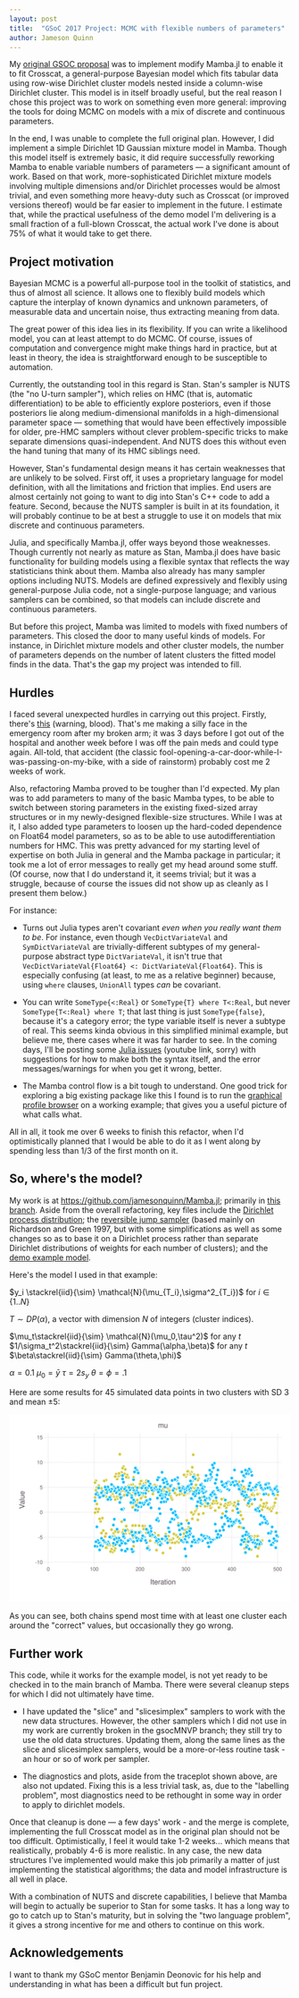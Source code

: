 ```yaml
---
layout: post
title:  "GSoC 2017 Project: MCMC with flexible numbers of parameters"
author: Jameson Quinn
---
```


<script src="https://cdnjs.cloudflare.com/ajax/libs/mathjax/2.7.1/MathJax.js?config=TeX-AMS_HTML"></script>

<script type="text/x-mathjax-config">
MathJax.Hub.Config({
tex2jax: {
inlineMath: [ ['$','$'], ["\\(","\\)"] ],
displayMath: [ ['$$','$$'], ["\\[","\\]"] ],
processEscapes: true,
processEnvironments: true
},
// Center justify equations in code and markdown cells. Elsewhere
// we use CSS to left justify single line equations in code cells.
displayAlign: 'center',
"HTML-CSS": {
styles: {'.MathJax_Display': {"margin": 0}},
linebreaks: { automatic: true }
}
});
</script>

My [original GSOC proposal](https://docs.google.com/document/d/1yY5VhucSRW4IHSDurvPsoSBeGQQLaqoyKyYKgVW0J8Q/edit) was to implement modify Mamba.jl to enable it to fit Crosscat, a general-purpose Bayesian model which fits tabular data using row-wise Dirichlet cluster models nested inside a column-wise Dirichlet cluster. This model is in itself broadly useful, but the real reason I chose this project was to work on something even more general: improving the tools for doing MCMC on models with a mix of discrete and continuous parameters.

In the end, I was unable to complete the full original plan. However, I did implement a simple Dirichlet 1D Gaussian mixture model in Mamba. Though this model itself is extremely basic, it did require successfully reworking Mamba to enable variable numbers of parameters — a significant amount of work. Based on that work, more-sophisticated Dirichlet mixture models involving multiple dimensions and/or Dirichlet processes would be almost trivial, and even something more heavy-duty such as Crosscat (or improved versions thereof) would be far easier to implement in the future. I estimate that, while the practical usefulness of the demo model I'm delivering is a small fraction of a full-blown Crosscat, the actual work I've done is about 75% of what it would take to get there.

## Project motivation

Bayesian MCMC is a powerful all-purpose tool in the toolkit of statistics, and thus of almost all science. It allows one to flexibly build models which capture the interplay of known dynamics and unknown parameters, of measurable data and uncertain noise, thus extracting meaning from data.

The great power of this idea lies in its flexibility. If you can write a likelihood model, you can at least attempt to do MCMC. Of course, issues of computation and convergence might make things hard in practice, but at least in theory, the idea is straightforward enough to be susceptible to automation.

Currently, the outstanding tool in this regard is Stan. Stan's sampler is NUTS (the "no U-turn sampler"), which relies on HMC (that is, automatic differentiation) to be able to efficiently explore posteriors, even if those posteriors lie along medium-dimensional manifolds in a high-dimensional parameter space — something that would have been effectively impossible for older, pre-HMC samplers without clever problem-specific tricks to make separate dimensions quasi-independent. And NUTS does this without even the hand tuning that many of its HMC siblings need.

However, Stan's fundamental design means it has certain weaknesses that are unlikely to be solved. First off, it uses a proprietary language for model definition, with all the limitations and friction that implies. End users are almost certainly not going to want to dig into Stan's C++ code to add a feature. Second, because the NUTS sampler is built in at its foundation, it will probably continue to be at best a struggle to use it on models that mix discrete and continuous parameters.

Julia, and specifically Mamba.jl, offer ways beyond those weaknesses. Though currently not nearly as mature as Stan, Mamba.jl does have basic functionality for building models using a flexible syntax that reflects the way statisticians think about them. Mamba also already has many sampler options including NUTS. Models are defined expressively and flexibly using general-purpose Julia code, not a single-purpose language; and various samplers can be combined, so that models can include discrete and continuous parameters.

But before this project, Mamba was limited to models with fixed numbers of parameters. This closed the door to many useful kinds of models. For instance, in Dirichlet mixture models and other cluster models, the number of parameters depends on the number of latent clusters the fitted model finds in the data. That's the gap my project was intended to fill.

## Hurdles

I faced several unexpected hurdles in carrying out this project. Firstly, there's [this](http://i.imgur.com/VWb3OYB.jpg) (warning, blood). That's me making a silly face in the emergency room after my broken arm; it was 3 days before I got out of the hospital and another week before I was off the pain meds and could type again. All-told, that accident (the classic fool-opening-a-car-door-while-I-was-passing-on-my-bike, with a side of rainstorm) probably cost me 2 weeks of work.

Also, refactoring Mamba proved to be tougher than I'd expected. My plan was to add parameters to many of the basic Mamba types, to be able to switch between storing parameters in the existing fixed-sized array structures or in my newly-designed flexible-size structures. While I was at it, I also added type parameters to loosen up the hard-coded dependence on Float64 model parameters, so as to be able to use autodifferentiation numbers for HMC. This was pretty advanced for my starting level of expertise on both Julia in general and the Mamba package in particular; it took me a lot of error messages to really get my head around some stuff. (Of course, now that I do understand it, it seems trivial; but it was a struggle, because of course the issues did not show up as cleanly as I present them below.)

For instance:

* Turns out Julia types aren't covariant *even when you really want them to be*. For instance, even though `VecDictVariateVal` and `SymDictVariateVal` are trivially-different subtypes of my general-purpose abstract type `DictVariateVal`,  it isn't true that `VecDictVariateVal{Float64} <: DictVariateVal{Float64}`. This is especially confusing (at least, to me as a relative beginner) because, using `where` clauses, `UnionAll` types *can* be covariant.

* You can write `SomeType{<:Real}` or `SomeType{T} where T<:Real`, but never `SomeType{T<:Real} where T`; that last thing is just `SomeType{false}`, because it's a category error; the type variable itself is never a subtype of real. This seems kinda obvious in this simplified minimal example, but believe me, there cases where it was far harder to see. In the coming days, I'll be posting some [Julia issues](https://www.youtube.com/watch?v=9Ke4480MicU) (youtube link, sorry) with suggestions for how to make both the syntax itself, and the error messages/warnings for when you get it wrong, better.

* The Mamba control flow is a bit tough to understand. One good trick for exploring a big existing package like this I found is to run the [graphical profile browser](https://github.com/timholy/ProfileView.jl) on a working example; that gives you a useful picture of what calls what.

All in all, it took me over 6 weeks to finish this refactor, when I'd optimistically planned that I would be able to do it as I went along by spending less than 1/3 of the first month on it.

## So, where's the model?

My work is at https://github.com/jamesonquinn/Mamba.jl; primarily in [this branch](https://github.com/jamesonquinn/Mamba.jl/tree/gsocMNVP). Aside from the overall refactoring, key files include the [Dirichlet process distribution](https://github.com/jamesonquinn/Mamba.jl/blob/gsocMNVP/src/distributions/dirichletprocess.jl); the [reversible jump sampler](https://github.com/jamesonquinn/Mamba.jl/blob/gsocMNVP/src/samplers/GSOC/rjs.jl) (based mainly on Richardson and Green 1997, but with some simplifications as well as some changes so as to base it on a Dirichlet process rather than separate Dirichlet distributions of weights for each number of clusters); and the [demo example model](https://github.com/jamesonquinn/Mamba.jl/blob/gsocMNVP/doc/examples/gsoc/eyesdmm.jl).

Here's the model I used in that example:

$y_i \stackrel{iid}{\sim} \mathcal{N}(\mu_{T_i},\sigma^2_{T_i})$ for $i\in \{1..N\}$

$T\sim DP(\alpha)$, a vector with dimension $N$ of integers (cluster indices).

$\mu_t\stackrel{iid}{\sim} \mathcal{N}(\mu_0,\tau^2)$ for any $t$
$1/\sigma_t^2\stackrel{iid}{\sim} Gamma(\alpha,\beta)$ for any $t$
$\beta\stackrel{iid}{\sim} Gamma(\theta,\phi)$

$\alpha = 0.1$
$\mu_0 = \bar{y}$
$\tau = 2s_y$
$\theta=\phi=.1$

Here are some results for 45 simulated data points in two clusters with SD 3 and mean ±5:

![mean traceplot](/images/blog/2017-08-28-GSOC-MCMC-with-flexible-numbers-of-parameters/mu_results.svg)

As you can see, both chains spend most time with at least one cluster each around the "correct" values, but occasionally they go wrong.

## Further work

This code, while it works for the example model, is not yet ready to be checked in to the main branch of Mamba. There were several cleanup steps for which I did not ultimately have time.

* I have updated the "slice" and "slicesimplex" samplers to work with the new data structures. However, the other samplers which I did not use in my work are currently broken in the gsocMNVP branch; they still try to use the old data structures. Updating them, along the same lines as the slice and slicesimplex samplers, would be a more-or-less routine task - an hour or so of work per sampler.

* The diagnostics and plots, aside from the traceplot shown above, are also not updated. Fixing this is a less trivial task, as, due to the "labelling problem", most diagnostics need to be rethought in some way in order to apply to dirichlet models.

Once that cleanup is done — a few days' work - and the merge is complete, implementing the full Crosscat model as in the original plan should not be too difficult. Optimistically, I feel it would take 1-2 weeks... which means that realistically, probably 4-6 is more realistic. In any case, the new data structures I've implemented would make this job primarily a matter of just implementing the statistical algorithms; the data and model infrastructure is all well in place.

With a combination of NUTS and discrete capabilities, I believe that Mamba will begin to actually be superior to Stan for some tasks. It has a long way to go to catch up to Stan's maturity, but in solving the "two language problem", it gives a strong incentive for me and others to continue on this work.

## Acknowledgements

I want to thank my GSoC mentor Benjamin Deonovic for his help and understanding in what has been a difficult but fun project.
